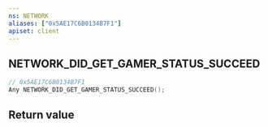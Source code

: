 ```yaml
---
ns: NETWORK
aliases: ["0x5AE17C6B0134B7F1"]
apiset: client
---
```

## NETWORK_DID_GET_GAMER_STATUS_SUCCEED

```c
// 0x5AE17C6B0134B7F1
Any NETWORK_DID_GET_GAMER_STATUS_SUCCEED();
```



## Return value